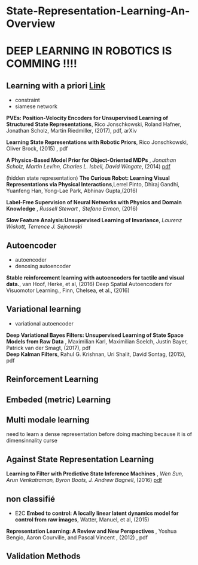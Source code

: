 # State-Representation-Learning-An-Overview

# DEEP LEARNING IN ROBOTICS IS COMMING  !!!!

## Learning with a priori [Link](https://github.com/TLESORT/State-Representation-Learning-An-Overview/blob/master/LearningWithApriori.md)

- constraint
- siamese network

**PVEs: Position-Velocity Encoders for Unsupervised Learning of Structured State Representations**, Rico Jonschkowski, Roland Hafner, Jonathan Scholz, Martin Riedmiller, (2017), pdf, arXiv

 **Learning State Representations with Robotic Priors**, Rico Jonschkowski, Oliver Brock, (2015) , pdf <br>
 
 **A Physics-Based Model Prior for Object-Oriented MDPs** , *Jonathan Scholz, Martin Levihn, Charles L. Isbell, David Wingate*, (2014) [pdf](http://proceedings.mlr.press/v32/scholz14.pdf)  <br>

(hidden state representation) **The Curious Robot: Learning Visual Representations via Physical Interactions**,Lerrel Pinto, Dhiraj Gandhi, Yuanfeng Han, Yong-Lae Park, Abhinav Gupta,(2016) <br>

 **Label-Free Supervision of Neural Networks with Physics and Domain Knowledge** , *Russell Stewart , Stefano Ermon*, (2016) <br>
 
 **Slow Feature Analysis:Unsupervised Learning of Invariance**, *Laurenz Wiskott, Terrence J. Sejnowski*

## Autoencoder

- autoencoder
- denosing autoencoder

**Stable reinforcement learning with autoencoders for tactile and visual data.**, van Hoof, Herke, et al, (2016)
Deep Spatial Autoencoders for Visuomotor Learning., Finn, Chelsea, et al., (2016) <br>


## Variational learning

- variational autoencoder

**Deep Variational Bayes Filters: Unsupervised Learning of State Space Models from Raw Data** , Maximilian Karl, Maximilian Soelch, Justin Bayer, Patrick van der Smagt, (2017), pdf <br>
**Deep Kalman Filters**, Rahul G. Krishnan, Uri Shalit, David Sontag, (2015), pdf

## Reinforcement Learning

## Embeded (metric) Learning

## Multi modale learning

need to learn a dense representation before doing maching because it is of dimensinnality curse

## Against State Representation Learning

**Learning to Filter with Predictive State Inference Machines** , *Wen Sun, Arun Venkatraman, Byron Boots, J. Andrew Bagnell*, (2016) [pdf](https://arxiv.org/pdf/1512.08836)

## non classifié
- E2C
 **Embed to control: A locally linear latent dynamics model for control from raw images**, Watter, Manuel, et al, (2015)
 
 **Representation Learning: A Review and New Perspectives** , Yoshua Bengio, Aaron Courville, and Pascal Vincent , (2012) , pdf
 
## Validation Methods

